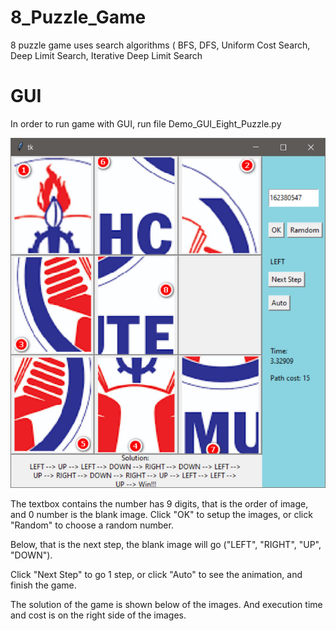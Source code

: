 # 8_Puzzle_Game
8 puzzle game uses search algorithms ( BFS, DFS, Uniform Cost Search, Deep Limit Search, Iterative Deep Limit Search

# GUI
In order to run game with GUI, run file Demo_GUI_Eight_Puzzle.py

![alt text](https://github.com/LeNguyenGiaBao/8_Puzzle_Game/blob/c546807ad7f90bfb0a3916086110af75284eb5e7/GUI.jpg)

The textbox contains the number has 9 digits, that is the order of image, and 0 number is the blank image.
Click "OK" to setup the images, or click "Random" to choose a random number.

Below, that is the next step, the blank image will go ("LEFT", "RIGHT", "UP", "DOWN").

Click "Next Step" to go 1 step, or click "Auto" to see the animation, and finish the game.

The solution of the game is shown below of the images. And execution time and cost is on the right side of the images.
